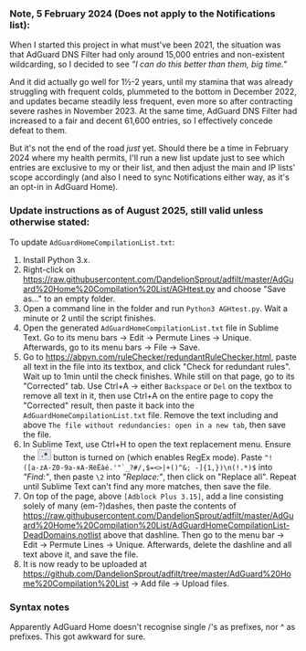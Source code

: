 ### Note, 5 February 2024 (Does not apply to the Notifications list):
When I started this project in what must've been 2021, the situation was that AdGuard DNS Filter had only around 15,000 entries and non-existent wildcarding, so I decided to see <i>"I can do this better than them, big time."</i>

And it did actually go well for 1½-2 years, until my stamina that was already struggling with frequent colds, plummeted to the bottom in December 2022, and updates became steadily less frequent, even more so after contracting severe rashes in November 2023. At the same time, AdGuard DNS Filter had increased to a fair and decent 61,600 entries, so I effectively concede defeat to them.

But it's not the end of the road <i>just</i> yet. Should there be a time in February 2024 where my health permits, I'll run a new list update just to see which entries are exclusive to my or their list, and then adjust the main and IP lists' scope accordingly (and also I need to sync Notifications either way, as it's an opt-in in AdGuard Home).

### Update instructions as of August 2025, still valid unless otherwise stated:
To update `AdGuardHomeCompilationList.txt`:

1) Install Python 3.x.
2) Right-click on https://raw.githubusercontent.com/DandelionSprout/adfilt/master/AdGuard%20Home%20Compilation%20List/AGHtest.py and choose "Save as…" to an empty folder.
3) Open a command line in the folder and run `Python3 AGHtest.py`. Wait a minute or 2 until the script finishes.
4) Open the generated `AdGuardHomeCompilationList.txt` file in Sublime Text. Go to its menu bars → Edit → Permute Lines → Unique. Afterwards, go to its menu bars → File → Save.
5) Go to https://abpvn.com/ruleChecker/redundantRuleChecker.html, paste all text in the file into its textbox, and click "Check for redundant rules". Wait up to 1min until the check finishes. While still on that page, go to its "Corrected" tab. Use Ctrl+A → either `Backspace` or `Del` on the textbox to remove all text in it, then use Ctrl+A on the entire page to copy the "Corrected" result, then paste it back into the `AdGuardHomeCompilationList.txt` file. Remove the text including and above `The file without redundancies: open in a new tab`, then save the file.
6) In Sublime Text, use Ctrl+H to open the text replacement menu. Ensure the <img src="https://raw.githubusercontent.com/DandelionSprout/adfilt/refs/heads/master/Images/Sublime%20Text's%20RegEx%20button.webp" height="20"> button is turned on (which enables RegEx mode). Paste <code>^! ([a-zA-Z0-9а-яА-ЯёЁàé.'"`_?#/,$=<>|+()^&; -]{1,})\n(!.*)$</code> into <i>"Find:"</i>, then paste <code>\2</code> into <i>"Replace:"</i>, then click on "Replace all". Repeat until Sublime Text can't find any more matches, then save the file.
7) On top of the page, above `[Adblock Plus 3.15]`, add a line consisting solely of many (em-?)dashes, then paste the contents of https://raw.githubusercontent.com/DandelionSprout/adfilt/master/AdGuard%20Home%20Compilation%20List/AdGuardHomeCompilationList-DeadDomains.notlist above that dashline. Then go to the menu bar → Edit → Permute Lines → Unique. Afterwards, delete the dashline and all text above it, and save the file.
8) It is now ready to be uploaded at https://github.com/DandelionSprout/adfilt/tree/master/AdGuard%20Home%20Compilation%20List → Add file → Upload files.

### Syntax notes
Apparently AdGuard Home doesn't recognise single /'s as prefixes, nor ^ as prefixes. This got awkward for sure.
